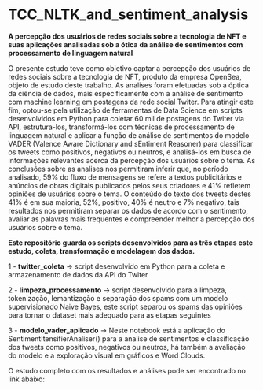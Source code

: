 # TCC_NLTK_and_sentiment_analysis
**A percepção dos usuários de redes sociais sobre a tecnologia de NFT e suas aplicações analisadas sob a ótica da análise de sentimentos com processamento de linguagem natural**


O presente estudo teve como objetivo captar a percepção dos usuários de redes sociais sobre a tecnologia de NFT, produto da empresa OpenSea, objeto de estudo deste trabalho. As analises foram efetuadas sob a óptica da ciência de dados, mais especificamente com a análise de sentimento com machine learning em postagens da rede social Twiter. Para atingir este fim, optou-se pela utilização de ferramentas de Data Science em scripts desenvolvidos em Python para coletar 60 mil de postagens do Twiter via API, estrutura-los, transformá-los com técnicas de processamento de linguagem natural e aplicar a função de análise de sentimentos do  modelo VADER (Valence Aware Dictionary and sEntiment Reasoner) para classificar os tweets como positivos, negativos ou neutros, e analisá-los em busca de informações relevantes acerca da percepção dos usuários sobre o tema. As conclusões sobre as analises nos permitiram inferir que, no período analisado, 59% do fluxo de mensagens se refere a textos publicitários e anúncios de obras digitais publicados pelos seus criadores e 41% refletem opiniões de usuários sobre o tema. O conteúdo do texto dos tweets destes 41% é em sua maioria, 52%, positivo, 40% é neutro e 7% negativo, tais resultados nos permitiram separar os dados de acordo com o sentimento, avaliar as palavras mais frequentes e compreender melhor a percepção dos usuários sobre o tema.  

**Este repositório guarda os scripts desenvolvidos para as três etapas este estudo, coleta, transformação e modelagem dos dados.**

1 - **twitter_coleta** -> script desenvolvido em Python para a coleta e armazenamento de dados da API do Twiter

2 - **limpeza_processamento** -> script desenvolvido para a limpeza, tokenização, lemantização e separação dos spams com um modelo supervisionado Naive Bayes, este script separou os spams das opiniões para tornar o dataset mais adequado para as etapas seguintes

3 - **modelo_vader_aplicado**  -> Neste notebook está a aplicação do SentimentItensifierAnaliser() para a analise de sentimentos e classificação dos tweets como positivos, negativos ou neutros, há também a avaliação do modelo e a exploração visual em gráficos e Word Clouds.

O estudo completo com os resultados e análises pode ser encontrado no link abaixo:

